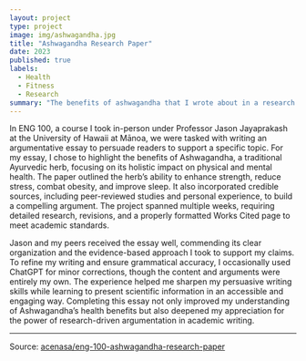 ```yaml
---
layout: project
type: project
image: img/ashwagandha.jpg
title: "Ashwagandha Research Paper"
date: 2023
published: true
labels:
  - Health
  - Fitness
  - Research
summary: "The benefits of ashwagandha that I wrote about in a research paper for ENG 100."
---
```


In ENG 100, a course I took in-person under Professor Jason Jayaprakash at the University of Hawaii at Mānoa, we were tasked with writing an argumentative essay to persuade readers to support a specific topic. For my essay, I chose to highlight the benefits of Ashwagandha, a traditional Ayurvedic herb, focusing on its holistic impact on physical and mental health. The paper outlined the herb’s ability to enhance strength, reduce stress, combat obesity, and improve sleep. It also incorporated credible sources, including peer-reviewed studies and personal experience, to build a compelling argument. The project spanned multiple weeks, requiring detailed research, revisions, and a properly formatted Works Cited page to meet academic standards.

Jason and my peers received the essay well, commending its clear organization and the evidence-based approach I took to support my claims. To refine my writing and ensure grammatical accuracy, I occasionally used ChatGPT for minor corrections, though the content and arguments were entirely my own. The experience helped me sharpen my persuasive writing skills while learning to present scientific information in an accessible and engaging way. Completing this essay not only improved my understanding of Ashwagandha’s health benefits but also deepened my appreciation for the power of research-driven argumentation in academic writing.

<hr>

Source: <a href="https://github.com/acenasa/ashwagandha_research_paper/blob/main/Acenas%20-%20Ashwagandha.pdf"><i class="large github icon "></i>acenasa/eng-100-ashwagandha-research-paper</a>
